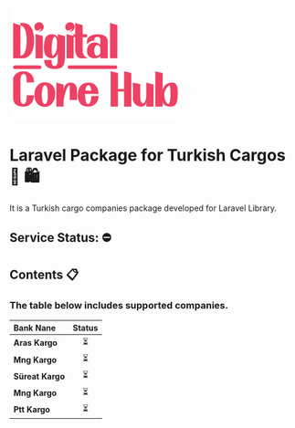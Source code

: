 <img src="https://raw.githubusercontent.com/DigitalCoreHub/virtual-pos/main/digitalcorehub-logo.png" width="300" height="200">

# Laravel Package for Turkish Cargos 🚚 🛍️

It is a Turkish cargo companies package developed for Laravel Library.

## Service Status: ⛔

## Contents 📋

### The table below includes supported companies.

| Bank Nane |  Status |
|:-----|:--------:|
| **Aras Kargo**   | ⏳ |
| **Mng Kargo**   |  ⏳  |
| **Süreat Kargo**   | ⏳ |
| **Mng Kargo**   | ⏳ |
| **Ptt Kargo**   | ⏳ |
